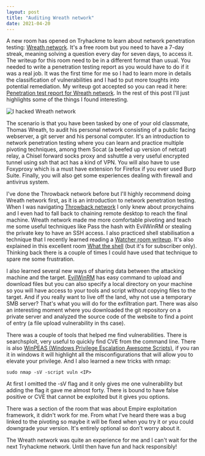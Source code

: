 ```yaml
---
layout: post
title: "Auditing Wreath network"
date: 2021-04-20
---
```


A new room has opened on Tryhackme to learn about network penetration testing: [Wreath network](https://tryhackme.com/room/wreath). It's a free room but you need to have a 7-day streak, meaning  solving a question every day for seven days, to access it. The writeup for this room need to be in a different format than usual. You needed to write a penetration testing report as you would have to do if it was a real job. It was the first time for me so I had to learn more in details the classification of vulnerabilities and I had to put more toughts into potential remediation. My writeup got accepted so you can read it here: [Penetration test report for Wreath network](https://lolkatz.github.io/will-hack-for-coffee/writeups/penetrationTestReportWreathNetwork.pdf). In the rest of this post I'll just highlights some of the things I found interesting.

![I hacked Wreath network](/will-hack-for-coffee/assets/images/hackedWreathNetworkMeme.png)

The scenario is that you have been tasked by one of your old classmate, Thomas Wreath, to audit his personal network consisting of a public facing webserver, a git server and his personal computer. It's an introduction to network penetration testing where you can learn and practice multiple pivoting techniques, among them Socat (a beefed up version of netcat) relay, a Chisel forward socks proxy and sshuttle a very useful encrypted tunnel using ssh that act has a kind of VPN. You will also have to use Foxyproxy which is a must have extension for Firefox if you ever used Burp Suite. Finally, you will also get some experiences dealing with firewall and antivirus system.

I've done the Throwback network before but I'll highly recommend doing Wreath network first, as it is an introduction to network penetration testing. When I was navigating [Throwback network](https://tryhackme.com/room/throwback) I only knew about proxychains and I even had to fall back to chaining remote desktop to reach the final machine. Wreath network made me more comfortable pivoting and teach me some useful techniques like Pass the hash with EvilWinRM or stealing the private key to have an SSH access. I also practiced shell stabilisation a technique that I recently learned reading a [Watcher room writeup](https://blog.hackfest.ca/blog/TryHackMe-Walkthrough-Watcher). It's also explained in this excellent room [What the shell](https://tryhackme.com/room/introtoshells/) (but it's for subscriber only). Thinking back there is a couple of times I could have used that technique to spare me some frustration.

I also learned several new ways of sharing data between the attacking machine and the target. [EvilWinRM](https://github.com/Hackplayers/evil-winrm) has easy command to upload and download files but you can also specify a local directory on your machine so you will have access to your tools and script without copying files to the target. And if you really want to live off the land, why not use a temporary SMB server? That's what you will do for the exfiltration part. There was also an interesting moment where you downloaded the git repository on a private server and analyzed the source code of the website to find a point of entry (a file upload vulnerability in ths case).

There was a couple of tools that helped me find vulnerabilities. There is searchsploit, very useful to quickly find CVE from the command line. There is also [WinPEAS (Windows Privilege Escalation Awesome Scripts)](https://github.com/carlospolop/privilege-escalation-awesome-scripts-suite/tree/master/winPEAS), if you ran it in windows it will highlight all the misconfigurations that will allow you to elevate your privilege. And I also learned a new tricks with nmap:
````
sudo nmap -sV -script vuln <IP>
````
At first I omitted the -sV flag and it only gives me one vulnerability but adding the flag it gave me almost forty. There is bound to have false positive or CVE that cannot be exploited but it gives you options.

There was a section of the room that was about Empire exploitation framework, it didn't work for me. From what I've heard there was a bug linked to the pivoting so maybe it will be fixed when you try it or you could downgrade your version. It's entirely optional so don't worry about it.

The Wreath network was quite an experience for me and I can't wait for the next Tryhackme network. Until then have fun and hack responsibly!